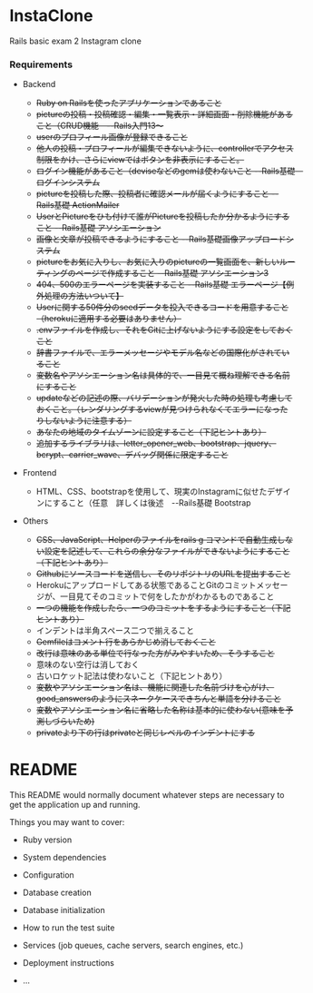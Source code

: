 # InstaClone
Rails basic exam 2 Instagram clone
### Requirements
* Backend
  * ~~Ruby on Railsを使ったアプリケーションであること~~
  * ~~pictureの投稿・投稿確認・編集・一覧表示・詳細画面・削除機能があること（CRUD機能　--Rails入門13～~~
  * ~~userのプロフィール画像が登録できること~~
  * ~~他人の投稿・プロフィールが編集できないように、controllerでアクセス制限をかけ、さらにviewではボタンを非表示にすること。~~
  * ~~ログイン機能があること（deviseなどのgemは使わないこと --Rails基礎　ログインシステム~~
  * ~~pictureを投稿した際、投稿者に確認メールが届くようにすること --Rails基礎 ActionMailer~~
  * ~~UserとPictureをひも付けて誰がPictureを投稿したか分かるようにすること --Rails基礎 アソシエーション~~
  * ~~画像と文章が投稿できるようにすること  --Rails基礎画像アップロードシステム~~
  * ~~pictureをお気に入りし、お気に入りのpictureの一覧画面を、新しいルーティングのページで作成すること --Rails基礎 アソシエーション3~~
  * ~~404、500のエラーページを実装すること --Rails基礎 エラーページ【例外処理の方法いついて】~~
  * ~~Userに関する50件分のseedデータを投入できるコードを用意すること（herokuに適用する必要はありません）~~
  * ~~.envファイルを作成し、それをGitに上げないようにする設定をしておくこと~~
  * ~~辞書ファイルで、エラーメッセージやモデル名などの国際化がされていること~~
  * ~~変数名やアソシエーション名は具体的で、一目見て概ね理解できる名前にすること~~
  * ~~updateなどの記述の際、バリデーションが発火した時の処理も考慮しておくこと。（レンダリングするviewが見つけられなくてエラーになったりしないように注意する）~~
  * ~~あなたの地域のタイムゾーンに設定すること（下記ヒントあり）~~
  * ~~追加するライブラリは、letter_opener_web、bootstrap、jquery、bcrypt、carrier_wave、デバッグ関係に限定すること~~

* Frontend
  * HTML、CSS、bootstrapを使用して、現実のInstagramに似せたデザインにすること（任意　詳しくは後述　--Rails基礎 Bootstrap

* Others
  * ~~CSS、JavaScript、Helperのファイルをrails g コマンドで自動生成しない設定を記述して、これらの余分なファイルができないようにすること（下記ヒントあり）~~
  * ~~Githubにソースコードを送信し、そのリポジトリのURLを提出すること~~
  * Herokuにアップロードしてある状態であることGitのコミットメッセージが、一目見てそのコミットで何をしたかがわかるものであること
  * ~~一つの機能を作成したら、一つのコミットをするようにすること（下記ヒントあり）~~
  * インデントは半角スペース二つで揃えること
  * ~~Gemfileはコメント行をあらかじめ消しておくこと~~
  * ~~改行は意味のある単位で行なった方がみやすいため、そうすること~~
  * 意味のない空行は消しておく
  * 古いロケット記法は使わないこと（下記ヒントあり）
  * ~~変数やアソシエーション名は、機能に関連した名前づけを心がけ、good_answersのようにスネークケースできちんと単語を分けること~~
  * ~~変数やアソシエーション名に省略した名称は基本的に使わない(意味を予測しづらいため)~~
  * ~~privateより下の行はprivateと同じレベルのインデントにする~~


# README

This README would normally document whatever steps are necessary to get the
application up and running.

Things you may want to cover:

* Ruby version

* System dependencies

* Configuration

* Database creation

* Database initialization

* How to run the test suite

* Services (job queues, cache servers, search engines, etc.)

* Deployment instructions

* ...

